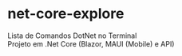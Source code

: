 # net-core-explore
Lista de Comandos DotNet no Terminal <br />
Projeto em .Net Core (Blazor, MAUI (Mobile) e API)
